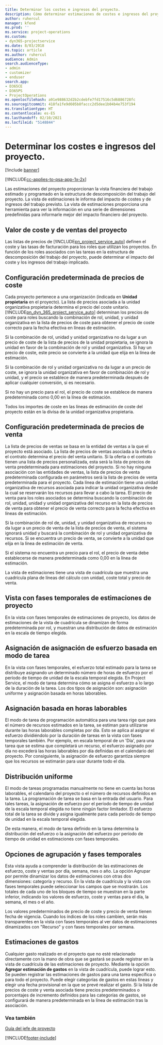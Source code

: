 ```yaml
---
title: Determinar los costes e ingresos del proyecto.
description: Cómo determinar estimaciones de costes e ingresos del proyecto en Project Service
author: ruhercul
manager: kfend
ms.prod: ''
ms.service: project-operations
ms.custom:
- dyn365-projectservice
ms.date: 8/03/2018
ms.topic: article
ms.author: ruhercul
audience: Admin
search.audienceType:
- admin
- customizer
- enduser
search.app:
- D365CE
- D365PS
- ProjectOperations
ms.openlocfilehash: a91e988632d2b2cdebfe7fd17516c5d6886728fc
ms.sourcegitcommit: 418fa1fe9d605b8faccc2d5dee1b04b4e753f194
ms.translationtype: HT
ms.contentlocale: es-ES
ms.lasthandoff: 02/10/2021
ms.locfileid: "5148844"
---
```

# <a name="determine-project-cost-and-revenue-estimates"></a>Determinar los costes e ingresos del proyecto. 

[!include [banner](../includes/psa-now-project-operations.md)]

[!INCLUDE[cc-applies-to-psa-app-1x-2x](../includes/cc-applies-to-psa-app-1x-2x.md)]

Las estimaciones del proyecto proporcionan la vista financiera del trabajo estimado y programado en la estructura de descomposición del trabajo del proyecto. La vista de estimaciones le informa del impacto de costes y de ingresos del trabajo previsto. La vista de estimaciones proporciona una herramienta para ver la información en una serie de dimensiones predefinidas para informarle mejor del impacto financiero del proyecto.  
  
## <a name="cost-and-sales-value-of-the-project"></a>Valor de coste y de ventas del proyecto  
Las listas de precios de [!INCLUDE[pn_project_service_auto](../includes/pn-project-service-auto.md)] definen el coste y las tasas de facturación para los roles que utilizan los proyectos. En función de los roles asociados con las tareas en la estructura de descomposición del trabajo del proyecto, puede determinar el impacto del coste y los ingresos del trabajo implicado.  
  
## <a name="cost-price-defaulting"></a>Configuración predeterminada de precios de coste  
Cada proyecto pertenece a una organización (indicada en **Unidad propietaria** en el proyecto). La lista de precios asociada a la unidad organizativa propietaria determina el precio del coste unitario. [!INCLUDE[pn_dyn_365_project_service_auto](../includes/pn-dyn-365-project-service-auto.md)] determinan los precios de coste para roles buscando la combinación de rol, unidad, y unidad organizativa en la lista de precios de coste para obtener el precio de coste correcto para la fecha efectiva en líneas de estimación.  
  
Si la combinación de rol, unidad y unidad organizativa no da lugar a un precio de coste de la lista de precios de la unidad propietaria, se ignora la unidad en favor de la combinación de rol y unidad organizativa. Si hay un precio de coste, este precio se convierte a la unidad que elija en la línea de estimación.  
  
Si la combinación de rol y unidad organizativa no da lugar a un precio de coste, se ignora la unidad organizativa en favor de combinación de rol y unidad, y el precio se establece de manera predeterminada después de aplicar cualquier conversión, si es necesario.  
  
 Si no hay un precio para el rol, el precio de coste se establece de manera predeterminada como 0,00 en la línea de estimación.  
  
 Todos los importes de coste en las líneas de estimación de coste del proyecto están en la divisa de la unidad organizativa propietaria.  
  
## <a name="sales-price-defaulting"></a>Configuración predeterminada de precios de venta  
La lista de precios de ventas se basa en la entidad de ventas a la que el proyecto está asociado. La lista de precios de ventas asociada a la oferta o el contrato determina el precio del venta unitario. Si la oferta o el contrato tienen una lista de precios personalizada, esta será la lista de precios de venta predeterminada para estimaciones del proyecto. Si no hay ninguna asociación con las entidades de ventas, la lista de precios de venta predeterminada configurada en parámetros será la lista de precios de venta predeterminada para el proyecto. Cada línea de estimación tiene una unidad organizativa de recursos asociada para indicar la unidad organizativa desde la cual se reservarán los recursos para llevar a cabo la tarea. El precio de venta para los roles asociados se determina buscando la combinación de rol, unidad, unidad y unidad organizativa del recurso en la lista de precios de venta para obtener el precio de venta correcto para la fecha efectiva en líneas de estimación.  
  
Si la combinación de rol de, unidad, y unidad organizativa de recursos no da lugar a un precio de venta de la lista de precios de venta, el sistema ignorará unidad y buscará la combinación de rol y unidad organizativa de recursos. Si se encuentra un precio de venta, se convierte a la unidad que elija en la línea de estimación de venta.  
  
Si el sistema no encuentra un precio para el rol, el precio de venta debe establecerse de manera predeterminada como 0,00 en la línea de estimación.  
  
La vista de estimaciones tiene una vista de cuadrícula que muestra una cuadrícula plana de líneas del cálculo con unidad, coste total y precio de venta.  
  
## <a name="time-phased-view-of-project-estimates"></a>Vista con fases temporales de estimaciones de proyecto  
En la vista con fases temporales de estimaciones de proyecto, los datos de estimaciones de la vista de cuadrícula se dinamizan de forma predeterminada por rol, y muestran una distribución de datos de estimación en la escala de tiempo elegida.  
  
## <a name="effort-estimate-allocation-based-on-task-mode"></a>Asignación de asignación de esfuerzo basada en modo de tarea  
En la vista con fases temporales, el esfuerzo total estimado para la tarea se distribuye asignando un determinado número de horas de esfuerzo por el período de tiempo de unidad de la escala temporal elegida. En Project Service, el modo de tarea determina cómo se asigna el esfuerzo a lo largo de la duración de la tarea. Los dos tipos de asignación son: asignación uniforme y asignación basada en horas laborables. 
  
## <a name="work-hours-based-allocation"></a>Asignación basada en horas laborables  
El modo de tarea de programación automática para una tarea rige que para el número de recursos estimados en la tarea, se estiman para utilizarse durante las horas laborables completas por día. Esto se aplica al asignar el esfuerzo dividiéndolo por la duración de tareas en la vista con fases temporales también. Por ejemplo, en escala temporal de un 'Día', para una tarea que se estima que completará un recurso, el esfuerzo asignado por día no excederá las horas laborables por día definidas en el calendario del proyecto. Por consiguiente, la asignación de esfuerzo garantiza siempre que los recursos se estimarán para usar durante todo el día.  
  
## <a name="even-distribution"></a>Distribución uniforme  
El modo de tareas programadas manualmente no tiene en cuenta las horas laborables, el calendario del proyecto o el número de recursos definidos en la tarea. La programación de tarea se basa en la entrada del usuario. Para tales tareas, la asignación de esfuerzo por el período de tiempo de unidad de la escala temporal elegida no tiene ningún factor limitador. El esfuerzo total de la tarea se divide y asigna igualmente para cada período de tiempo de unidad en la escala temporal elegida.  
  
De esta manera, el modo de tarea definido en la tarea determina la distribución del esfuerzo o la asignación del esfuerzo por período de tiempo de unidad en estimaciones con fases temporales.  
  
## <a name="grouping-and-time-phasing-options"></a>Opciones de agrupación y fases temporales  
Esta vista ayuda a comprender la distribución de las estimaciones de esfuerzo, coste y ventas por día, semana, mes o año. La opción Agrupar por permite dinamizar los datos de estimaciones con otras dos dimensiones: categoría y recurso. En la vista de cuadrícula y la vista con fases temporales puede seleccionar los campos que se mostrarán. Los totales de cada uno de los bloques de tiempo se muestran en la parte inferior, indicando los valores de esfuerzo, coste y ventas para el día, la semana, el mes o el año.  
  
Los valores predeterminados de precio de coste y precio de venta tienen fecha de vigencia. Cuando los índices de los roles cambien, serán más transparentes en la vista con fases temporales al ver datos de estimaciones dinamizados con "Recurso" y con fases temporales por semana.  
  
## <a name="expense-estimates"></a>Estimaciones de gastos  
Cualquier gasto realizado en el proyecto que no esté relacionado directamente con la mano de obra que se gastará se puede registrar en la vista de cuadrícula de las estimaciones de proyecto. Mediante la opción **Agregar estimación de gastos** en la vista de cuadrícula, puede lograr esto. Se pueden registrar las estimaciones de gastos para una tarea específica o para todo el proyecto. Puede elegir categorías de gastos en estas líneas y elegir una fecha provisional en la que se prevé realizar el gasto. Si la lista de precios de coste y venta asociada tiene precios predeterminados o porcentajes de incremento definidos para las categorías de gastos, se configurará de manera predeterminada en la línea de estimación tras la asociación.  
  
### <a name="see-also"></a>Vea también  
 [Guía del jefe de proyecto](../psa/project-manager-guide.md)


[!INCLUDE[footer-include](../includes/footer-banner.md)]